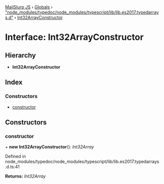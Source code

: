 [MailSlurp JS](../README.md) › [Globals](../globals.md) › ["node_modules/typedoc/node_modules/typescript/lib/lib.es2017.typedarrays.d"](../modules/_node_modules_typedoc_node_modules_typescript_lib_lib_es2017_typedarrays_d_.md) › [Int32ArrayConstructor](_node_modules_typedoc_node_modules_typescript_lib_lib_es2017_typedarrays_d_.int32arrayconstructor.md)

# Interface: Int32ArrayConstructor

## Hierarchy

* **Int32ArrayConstructor**

## Index

### Constructors

* [constructor](_node_modules_typedoc_node_modules_typescript_lib_lib_es2017_typedarrays_d_.int32arrayconstructor.md#constructor)

## Constructors

###  constructor

\+ **new Int32ArrayConstructor**(): *Int32Array*

Defined in node_modules/typedoc/node_modules/typescript/lib/lib.es2017.typedarrays.d.ts:41

**Returns:** *Int32Array*
